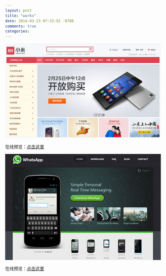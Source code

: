```yaml
---
layout: post
title: "works"
date: 2014-03-23 07:33:52 -0700
comments: true
categories: 
---
```


![仿制小米网](/images/works/xiaomi.jpg)

在线预览：[点击这里](/works/xiaomi/)

![仿制WhatsApp](/images/works/whatsapp.jpg)

在线预览：[点击这里](/works/WhatsApp/)
